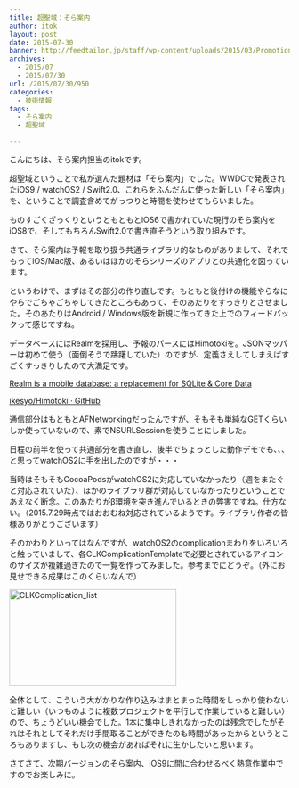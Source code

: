 ```yaml
---
title: 超聖域：そら案内
author: itok
layout: post
date: 2015-07-30
banner: http://feedtailor.jp/staff/wp-content/uploads/2015/03/Promotion846x468-450x200.png
archives:
  - 2015/07
  - 2015/07/30
url: /2015/07/30/950
categories:
  - 技術情報
tags:
  - そら案内
  - 超聖域

---
```

こんにちは、そら案内担当のitokです。

超聖域ということで私が選んだ題材は「そら案内」でした。WWDCで発表されたiOS9 / watchOS2 / Swift2.0、これらをふんだんに使った新しい「そら案内」を、ということで調査含めてがっつりと時間を使わせてもらいました。

ものすごくざっくりというともともとiOS6で書かれていた現行のそら案内をiOS8で、そしてもちろんSwift2.0で書き直そうという取り組みです。

さて、そら案内は予報を取り扱う共通ライブラリ的なものがありまして、それでもってiOS/Mac版、あるいはほかのそらシリーズのアプリとの共通化を図っています。

というわけで、まずはその部分の作り直しです。もともと後付けの機能やらなにやらでごちゃごちゃしてきたところもあって、そのあたりをすっきりとさせました。そのあたりはAndroid / Windows版を新規に作ってきた上でのフィードバックって感じですね。

データベースにはRealmを採用し、予報のパースにはHimotokiを。JSONマッパーは初めて使う（面倒そうで躊躇していた）のですが、定義さえしてしまえばすごくすっきりしたので大満足です。

<a href="https://realm.io/" target="_blank">Realm is a mobile database: a replacement for SQLite & Core Data</a>

<a href="https://github.com/ikesyo/Himotoki" target="_blank">ikesyo/Himotoki · GitHub</a>

通信部分はもともとAFNetworkingだったんですが、そもそも単純なGETくらいしか使っていないので、素でNSURLSessionを使うことにしました。

日程の前半を使って共通部分を書き直し、後半でちょっとした動作デモでも、、、と思ってwatchOS2に手を出したのですが・・・

当時はそもそもCocoaPodsがwatchOS2に対応していなかったり（週をまたぐと対応されていた）、ほかのライブラリ群が対応していなかったりということであえなく断念。このあたりがβ環境を突き進んでいるときの弊害ですね。仕方ない。（2015.7.29時点ではおおむね対応されているようです。ライブラリ作者の皆様ありがとうございます）

そのかわりといってはなんですが、watchOS2のcomplicationまわりをいろいろと触っていまして、各CLKComplicationTemplateで必要とされているアイコンのサイズが複雑過ぎたので一覧を作ってみました。参考までにどうぞ。（外にお見せできる成果はこのくらいなんで）

[<img src="http://feedtailor.jp/staff/wp-content/uploads/2015/07/CLKComplication_list-300x174.png" alt="CLKComplication_list" width="300" height="174" class="alignnone size-medium wp-image-954" />](http://feedtailor.jp/staff/wp-content/uploads/2015/07/CLKComplication_list.png)

全体として、こういう大がかりな作り込みはまとまった時間をしっかり使わないと難しい（いつものように複数プロジェクトを平行して作業していると難しい）ので、ちょうどいい機会でした。1本に集中しきれなかったのは残念でしたがそれはそれとしてそれだけ手間取ることができたのも時間があったからというところもありますし、もし次の機会があればそれに生かしたいと思います。

さてさて、次期バージョンのそら案内、iOS9に間に合わせるべく熱意作業中ですのでお楽しみに。